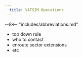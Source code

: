 ```yaml
---
  title: VATSIM Operations
---
```


--8<-- "includes/abbreviations.md"

- top down rule
- who to contact
- enroute sector extensions
- etc